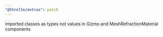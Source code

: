 ```yaml
---
"@threlte/extras": patch
---
```


imported classes as types not values in Gizmo and MeshRefractionMaterial components
